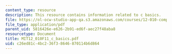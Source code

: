 ```yaml
---
content_type: resource
description: This resource contains information related to c basics.
file: https://ol-ocw-studio-app-qa.s3.amazonaws.com/courses/12-010-computational-methods-of-scientific-programming-fall-2011/c26ed81c4bc236f38646870114b6d864_MIT12_010F11_c_basics.pdf
file_type: application/pdf
parent_uid: 5816426e-e626-2b91-ed6f-aec27f48aba8
resourcetype: Document
title: MIT12_010F11_c_basics.pdf
uid: c26ed81c-4bc2-36f3-8646-870114b6d864
---
```


